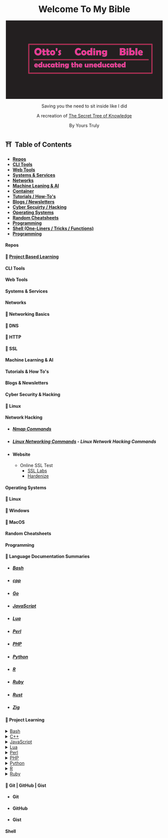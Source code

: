 <p align="center">
    <h1 align = "center">Welcome To My Bible</h1>
</p>
<div align = "center">
    <img align = "center" src="assets/Untitled.png" />
    <p align = "center">Saving you the need to sit inside like I did</p>
</div>
<p align="center">A recreation of <a href="https://github.com/trimstray/the-book-of-secret-knowledge">The Secret Tree of Knowledge</a></p>
<p align = "center">By Yours Truly</p>

## ⛩️ &nbsp;Table of Contents

- **[Repos](#repos)**
- **[CLI Tools](#cli-tools)**
- **[Web Tools](#web-tools)**
- **[Systems & Services](#systems--services)**
- **[Networks](#networks)**
- **[Machine Leaning & AI](#machine-learning--ai)**
- **[Container](#containers)**
- **[Tutorials / How-To's](#tutorials--how-tos)**
- **[Blogs / Newsletters](#blogs--newsletters)**
- **[Cyber Secuirty / Hacking](#cyber-security--hacking)**
- **[Operating Systems](#operating-systems)**
- **[Random Cheatsheets](#random-cheatsheets)**
- **[Programming](#programming)**
- **[Shell (One-Liners / Tricks / Functions)](#shell)**
- **[Programming](#programming)**

#### Repos

#### 🏯 [Project Based Learning](https://github.com/Filip-Nachov/project-based-learning)

#### CLI Tools

#### Web Tools

#### Systems & Services

#### Networks

#### 🏯 Networking Basics

#### 🏯 DNS

#### 🏯 HTTP

#### 🏯 SSL

#### Machine Learning & AI

#### Tutorials & How To's

#### Blogs & Newsletters

#### Cyber Security & Hacking

#### 🏯 Linux

#### Network Hacking

- ##### [Nmap Commands](https://github.com/ottojonas/ottos-bible/blob/main/cyber-security-and-hacking/nmap-commands.md)

- ##### [Linux Networking Commands](https://github.com/ottojonas/ottos-bible/blob/main/cyber-security-and-hacking/linux/network-hacking/basic-network-hacking-cheatsheet.md) - Linux Network Hacking Commands
- #### Website
  - Online SSL Test
    - [SSL Labs](ssllabs.com)
    - [Hardenize](hardenize.com)

#### Operating Systems

#### 🏯 Linux

#### 🏯 Windows

#### 🏯 MacOS

#### Random Cheatsheets

#### Programming

#### 🏯 Language Documentation Summaries

- ##### [Bash](programming/documentation_summaries/bash.md)
- ##### [cpp](programming/documentation_summaries/cpp.md)
- ##### [Go](programming/documentation_summaries/go.md)
- ##### [JavaScript](programming/documentation_summaries/javascript.md)
- ##### [Lua](programming/documentation_summaries/lua.md)
- ##### [Perl](programming/documentation_summaries/perl.md)
- ##### [PHP](programming/documentation_summaries/php.md)
- ##### [Python](programming/documentation_summaries/python.md)
- ##### [R](programming/documentation_summaries/r.md)
- ##### [Ruby](programming/documentation_summaries/ruby.md)
- ##### [Rust](programming/documentation_summaries/rust.md)
- ##### [Zig](programming/documentation_summaries/Zig.md)

#### 🏯 Project Learning

<details>
  <summary><a href = "programming/project-learning/bash">Bash</a></summary>
  <ul>
    <li><a href="programming/project-learning/bash/algorithms/sorting-and-searching-algorithms.bash">Sorting and Searching Algorithms</a></li>
    <li><a href="programming/project-learning/bash/algorithms/simple-binary-search-tree.bash">Simple Binary Search Tree</a></li>
    <li><a href="programming/project-learning/bash/algorithms/hashing.bash">Hashing Algorithm</a></li>
    <li><a href="programming/project-learning/bash/algorithms/linked-lists.bash">Linked Lists</a></li>
  </ul>
</details>

<details>
  <summary><a href = "programming/project-learning/c++">C++</a></summary>
  <ul">
    <li><a href="programming/project-learning/c++/algorithms/Binary_Search.cpp">Binary Search</a></li>
    <li><a href="programming/project-learning/c++/algorithms/Linked_Lists.cpp">Linked Lists</a></li>
    <li><a href="programming/project-learning/c++/algorithms/hashing.cpp">Hashing</a></li>
    <li><a href="programming/project-learning/c++/algorithms/sorting_and_searching_algos.cpp">Sorting and Searching Algorithms</a></li>
    <li><a href="programming/project-learning/c++/maths/collatz_conjecture.cpp">Collatz Conjecture</a></li>
    <li><a href="programming/project-learning/c++/maths/prime_numbers.cpp">Prime Numbers</a></li>
    <li><a href="programming/project-learning/c++/maths/russian_peasant_long_multiplication.cpp">Russian Peasant Long Multiplication</a></li>
  </ul>
</details>

<details>
  <summary><a href = "programming/project-learning/javascript">JavaScript</a></summary>
  <ul>
    <li><a href="programming/project-learning/javascript/algorithms/sorting-and-searching-algorithms.js">Sorting and Searching Algorithms</a></li>
    <li><a href="programming/project-learning/javascript/algorithms/simple-binary-search-tree.js">Simple Binary Search Tree</a></li>
    <li><a href="programming/project-learning/javascript/algorithms/hashing.js">Hashing Algorithm</a></li>
    <li><a href="programming/project-learning/javascript/algorithms/linked-lists.js">Linked Lists</a></li>
  </ul>
</details>

<details>
  <summary><a href = "programming/project-learning/lua">Lua</a></summary>
  <ul>
    <li><a href="programming/project-learning/lua/algorithms/sorting-and-searching-algorithms.lua">Sorting and Searching Algorithms</a></li>
    <li><a href="programming/project-learning/lua/algorithms/simple-binary-search-tree.lua">Simple Binary Search Tree</a></li>
    <li><a href="programming/project-learning/lua/algorithms/hashing.lua">Hashing Algorithm</a></li>
    <li><a href="programming/project-learning/lua/algorithms/linked-lists.lua">Linked Lists</a></li>
  </ul>
</details>

<details>
  <summary><a href = "programming/project-learning/perl">Perl</a></summary>
  <ul>
    <li><a href="programming/project-learning/perl/algorithms/sorting-and-searching-algorithms.pl">Sorting and Searching Algorithms</a></li>
    <li><a href="programming/project-learning/perl/algorithms/simple-binary-search-tree.pl">Simple Binary Search Tree</a></li>
    <li><a href="programming/project-learning/perl/algorithms/hashing.pl">Hashing Algorithm</a></li>
    <li><a href="programming/project-learning/perl/algorithms/linked-lists.pl">Linked Lists</a></li>
  </ul>
</details>
<details>
  <summary><a href = "programming/project-learning/php">PHP</a></summary>
  <ul>
    <li><a href="programming/project-learning/php/algorithms/sorting-and-searching-algorithms.php">Sorting and Searching Algorithms</a></li>
    <li><a href="programming/project-learning/php/algorithms/simple-binary-search-tree.php">Simple Binary Search Tree</a></li>
    <li><a href="programming/project-learning/php/algorithms/hashing.php">Hashing Algorithm</a></li>
    <li><a href="programming/project-learning/php/algorithms/linked-lists.php">Linked Lists</a></li>
  </ul>
</details>
<details>
  <summary><a href = "programming/project-learning/python">Python</a></summary>
  <ul>
    <li><a href="programming/project-learning/python/algorithms/sorting-and-searching-algorithms.py">Sorting and Searching Algorithms</a></li>
    <li><a href="programming/project-learning/python/algorithms/simple-binary-search-tree.py">Simple Binary Search Tree</a></li>
    <li><a href="programming/project-learning/python/algorithms/hashing.py">Hashing Algorithm</a></li>
    <li><a href="programming/project-learning/python/algorithms/linked-lists.py">Linked Lists</a></li>
    <li><a href="programming/project-learning/python/maths/collatz-conjecture.py">Collatz Conjecture</a></li>
    <li><a href="programming/project-learning/python/maths/prime-numbers.py">Prime Numbers</a></li>
    <li><a href="programming/project-learning/python/maths/russian-peasant-long-multiplication.py">Russian Peasant Long Multiplication</a></li>
  </ul>
</details>

<details>
  <summary><a href = "programming/project-learning/r">R</a></summary>
  <ul>
    <li><a href="programming/project-learning/r/algorithms/sorting-and-searching-algorithms.r">Sorting and Searching Algorithms</a></li>
    <li><a href="programming/project-learning/r/algorithms/simple-binary-search-tree.r">Simple Binary Search Tree</a></li>
    <li><a href="programming/project-learning/r/algorithms/hashing.r">Hashing Algorithm</a></li>
    <li><a href="programming/project-learning/r/algorithms/linked-lists.r">Linked Lists</a></li>
  </ul>
</details>
<details>
  <summary><a href = "programming/project-learning/ruby">Ruby</a></summary>
  <ul>
    <li><a href="programming/project-learning/ruby/algorithms/sorting-and-searching-algorithms.ru">Sorting and Searching Algorithms</a></li>
    <li><a href="programming/project-learning/ruby/algorithms/simple-binary-search-tree.ru">Simple Binary Search Tree</a></li>
    <li><a href="programming/project-learning/ruby/algorithms/hashing.ru">Hashing Algorithm</a></li>
    <li><a href="programming/project-learning/ruby/algorithms/linked-lists.ru">Linked Lists</a></li>
  </ul>
</details>

#### 🏯 Git | GitHub | Gist

- #### Git
- #### GitHub
- #### Gist

#### Shell
